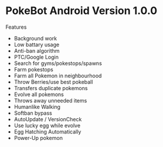 # PokeBot Android Version 1.0.0
Features
* Background work
* Low battary usage
* Anti-ban algorithm
* PTC/Google Login
* Search for gyms/pokestops/spawns
* Farm pokestops
* Farm all Pokemon in neighbourhood
* Throw Berries/use best pokeball
* Transfers duplicate pokemons
* Evolve all pokemons
* Throws away unneeded items
* Humanlike Walking
* Softban bypass
* AutoUpdate / VersionCheck
* Use lucky egg while evolve
* Egg Hatching Automatically
* Power-Up pokemon
